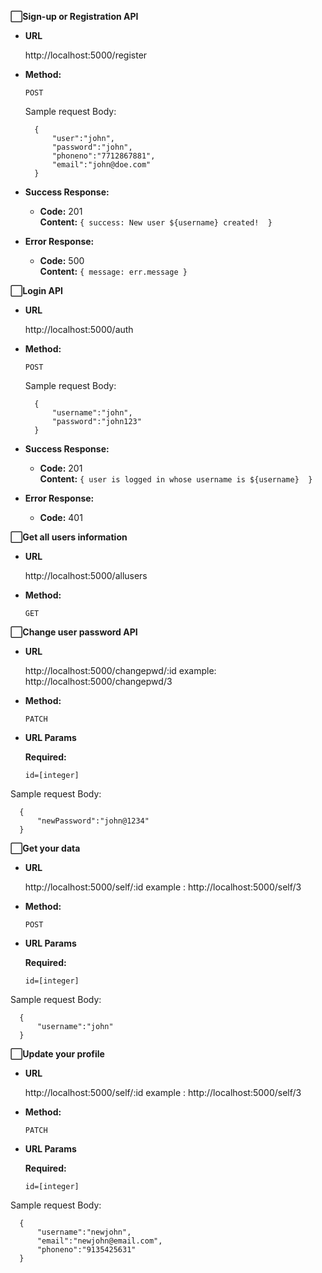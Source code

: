 **⬜Sign-up or Registration API**

* **URL**

  http://localhost:5000/register

* **Method:**

  `POST`


  Sample request Body:
  ```
    {
        "user":"john",
        "password":"john",
        "phoneno":"7712867881",
        "email":"john@doe.com"
    }
  ```

* **Success Response:**

  * **Code:** 201 <br />
    **Content:** `{ success: New user ${username} created!  }`
 
* **Error Response:**

  * **Code:** 500  <br />
    **Content:** `{ message: err.message }`



**⬜Login API**

* **URL**

  http://localhost:5000/auth

* **Method:**

  `POST`


  Sample request Body:
  ```
    {
        "username":"john",
        "password":"john123"
    }
  ```

* **Success Response:**

  * **Code:** 201 <br />
    **Content:** `{ user is logged in whose username is ${username}  }`
 
* **Error Response:**

  * **Code:** 401  <br />

**⬜Get all users information**

* **URL**

  http://localhost:5000/allusers

* **Method:**

  `GET`



**⬜Change user password API**

* **URL**

  http://localhost:5000/changepwd/:id
  example: http://localhost:5000/changepwd/3 

* **Method:**

  `PATCH`

*  **URL Params**

   **Required:**
 
   `id=[integer]`

  Sample request Body:
  ```
    {
        "newPassword":"john@1234"
    }
  ```


**⬜Get your data**

* **URL**

  http://localhost:5000/self/:id
  example : http://localhost:5000/self/3

* **Method:**

  `POST`

*  **URL Params**

   **Required:**
 
   `id=[integer]`

  Sample request Body:
  ```
    {
        "username":"john"
    }
  ```


**⬜Update your profile**

* **URL**

  http://localhost:5000/self/:id
  example : http://localhost:5000/self/3

* **Method:**

  `PATCH`

*  **URL Params**

   **Required:**
 
   `id=[integer]`

  Sample request Body:
  ```
    {
        "username":"newjohn",
        "email":"newjohn@email.com",
        "phoneno":"9135425631"
    }
  ```

